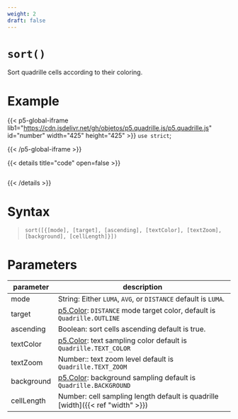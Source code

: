 ```yaml
---
weight: 2
draft: false
---
```


# `sort()`

Sort quadrille cells according to their coloring.

# Example

{{< p5-global-iframe lib1="https://cdn.jsdelivr.net/gh/objetos/p5.quadrille.js/p5.quadrille.js" id="number" width="425" height="425" >}}
`use strict`;

{{< /p5-global-iframe >}}

{{< details title="code" open=false >}}
```js

```
{{< /details >}}

# Syntax

> `sort([{[mode], [target], [ascending], [textColor], [textZoom], [background], [cellLength]}])`

# Parameters

| parameter   | description                                                                                                     |
|-------------|-----------------------------------------------------------------------------------------------------------------|
| mode        | String: Either `LUMA`, `AVG`, or `DISTANCE` default is `LUMA`.                                                  |
| target      | [p5.Color](https://p5js.org/reference/#/p5.Color): `DISTANCE` mode target color, default is `Quadrille.OUTLINE` |
| ascending   | Boolean: sort cells ascending default is true.                                                                  |
| textColor   | [p5.Color](https://p5js.org/reference/#/p5.Color): text sampling color default is `Quadrille.TEXT_COLOR`        |
| textZoom    | Number:: text zoom level default is `Quadrille.TEXT_ZOOM`                                                       |
| background  | [p5.Color](https://p5js.org/reference/#/p5.Color): background sampling default is `Quadrille.BACKGROUND`        |
| cellLength  | Number: cell sampling length default is quadrille [width]({{< ref "width" >}})                                  |
